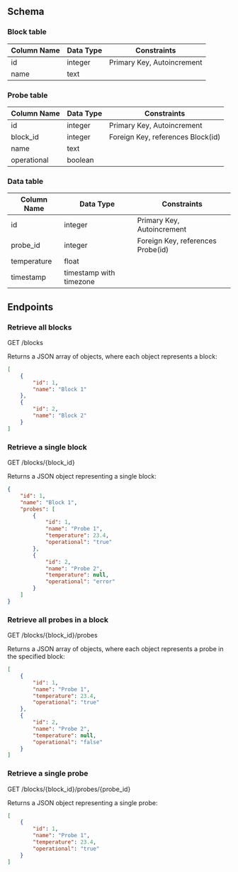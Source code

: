 ## Schema

### Block table

| Column Name | Data Type              | Constraints                 |
|-------------|-----------------------|-----------------------------|
| id          | integer               | Primary Key, Autoincrement |
| name        | text                  |                             |

### Probe table

| Column Name | Data Type              | Constraints                       |
|-------------|-----------------------|-----------------------------------|
| id          | integer               | Primary Key, Autoincrement       |
| block_id    | integer               | Foreign Key, references Block(id) |
| name        | text                  |                                   |
| operational      | boolean              |                                   |

### Data table

| Column Name | Data Type               | Constraints                       |
|-------------|------------------------|-----------------------------------|
| id          | integer                | Primary Key, Autoincrement        |
| probe_id    | integer                | Foreign Key, references Probe(id) |
| temperature | float                   |                                   |
| timestamp   | timestamp with timezone |                                   |

## Endpoints

### Retrieve all blocks

GET /blocks

Returns a JSON array of objects, where each object represents a block:

```json
[
    {
        "id": 1,
        "name": "Block 1"
    },
    {
        "id": 2,
        "name": "Block 2"
    }
]
```
### Retrieve a single block

GET /blocks/{block_id}

Returns a JSON object representing a single block:

```json
{
    "id": 1,
    "name": "Block 1",
    "probes": [
        {
            "id": 1,
            "name": "Probe 1",
            "temperature": 23.4,
            "operational": "true"
        },
        {
            "id": 2,
            "name": "Probe 2",
            "temperature": null,
            "operational": "error"
        }
    ]
}
```

### Retrieve all probes in a block
GET /blocks/{block_id}/probes

Returns a JSON array of objects, where each object represents a probe in the specified block:

```json
[
    {
        "id": 1,
        "name": "Probe 1",
        "temperature": 23.4,
        "operational": "true"
    },
    {
        "id": 2,
        "name": "Probe 2",
        "temperature": null,
        "operational": "false"
    }
]
```

### Retrieve a single probe
GET /blocks/{block_id}/probes/{probe_id}

Returns a JSON object representing a single probe:
```json
[
    {
        "id": 1,
        "name": "Probe 1",
        "temperature": 23.4,
        "operational": "true"
    }
]
```